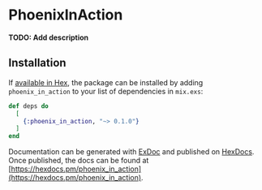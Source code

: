 # PhoenixInAction

**TODO: Add description**

## Installation

If [available in Hex](https://hex.pm/docs/publish), the package can be installed
by adding `phoenix_in_action` to your list of dependencies in `mix.exs`:

```elixir
def deps do
  [
    {:phoenix_in_action, "~> 0.1.0"}
  ]
end
```

Documentation can be generated with [ExDoc](https://github.com/elixir-lang/ex_doc)
and published on [HexDocs](https://hexdocs.pm). Once published, the docs can
be found at [https://hexdocs.pm/phoenix_in_action](https://hexdocs.pm/phoenix_in_action).


